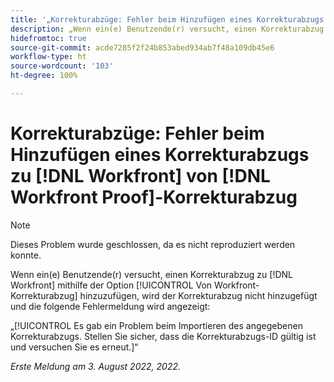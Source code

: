 ```yaml
---
title: '„Korrekturabzüge: Fehler beim Hinzufügen eines Korrekturabzugs zu  [!DNL Workfront]  von  [!DNL Workfront] -Korrekturabzug“'
description: „Wenn ein(e) Benutzende(r) versucht, einen Korrekturabzug zu  [!DNL Workfront]  mithilfe der Option [!UICONTROL Von Workfront-Korrekturabzug] hinzuzufügen, wird der Korrekturabzug nicht hinzugefügt und eine Fehlermeldung wird angezeigt.“
hidefromtoc: true
source-git-commit: acde7285f2f24b853abed934ab7f48a109db45e6
workflow-type: ht
source-wordcount: '103'
ht-degree: 100%

---
```



# Korrekturabzüge: Fehler beim Hinzufügen eines Korrekturabzugs zu [!DNL Workfront] von [!DNL Workfront Proof]-Korrekturabzug

<!-- This issue is on both WF and proof known issue pages -->

>[!NOTE]
>
>Dieses Problem wurde geschlossen, da es nicht reproduziert werden konnte.

Wenn ein(e) Benutzende(r) versucht, einen Korrekturabzug zu [!DNL Workfront] mithilfe der Option [!UICONTROL Von Workfront-Korrekturabzug] hinzuzufügen, wird der Korrekturabzug nicht hinzugefügt und die folgende Fehlermeldung wird angezeigt:

„[!UICONTROL Es gab ein Problem beim Importieren des angegebenen Korrekturabzugs. Stellen Sie sicher, dass die Korrekturabzugs-ID gültig ist und versuchen Sie es erneut.]“

_Erste Meldung am 3. August 2022, 2022._

